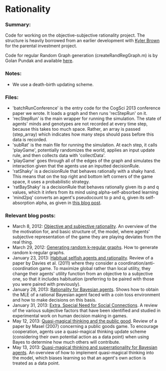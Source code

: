 Rationality
===========

<h3>Summary:</h3>
Code for working on the objective-subjective rationality project. The structure is heavily borrowed from an earlier development with <a href=http://home.uchicago.edu/kjbrown/>Kyler Brown</a> for the parental investment project.

Code for regular Random Graph generation (createRandRegGraph.m) is by Golan Pundak and available <a href=http://www.mathworks.com/matlabcentral/fileexchange/29786-random-regular-generator/content/randRegGraph/createRandRegGraph.m>here</a>.

<h3>Notes:</h3>
<ul>
<li>We use a death-birth updating scheme.</li>
</ul>

<h3>Files:</h3>
<ul>
<li>'batchRunConference' is the entry code for the CogSci 2013 conference paper we wrote. It loads a graph and then runs 'recStepRun' on it.</li>
<li>'recStepRun' is the main wrapper for running the simulation. The state of agents' minds and genotypes are not recorded at every time step, because this takes too much space. Rather, an array is passed (step_array) which indicates how many steps should pass before this data is recorded.</li>
<li>'subRat' is the main file for running the simulation. At each step, it calls 'playGame', potentially randomizes the world, applies an input update rule, and then collects data with 'collectData'.</li>
<li>'playGame' goes through all of the edges of the graph and simulates the interaction given that the agents use an inputted decisionRule.</li>
<li>'ratShaky' is a decisionRule that behaves rationally with a shaky hand. This means that on the top right and bottom left corners of the game space, it uses a probabilistic strategy.</li>
<li>'ratBayShaky' is a decisionRule that behaves rationally given its p and q values, which it infers from its mind using alpha-self-absorbed learning</li>
<li>'mind2pq' converts an agent's pseudocount to p and q, given its self-absorption alpha, as given in <a href=http://egtheory.wordpress.com/2013/05/13/quasi-magical-thinking-and-superrational-bayesian/>this blog post</a>.</li>
</ul>

<h3>Relevant blog posts:</h3>
<ul>
<li>March 8, 2012: <a href=http://egtheory.wordpress.com/2012/03/08/objective-subjective/>Objective and subjective rationality</a>. An overview of the the motivation for, and basic structure of, the model, where agents' subjective representation of the game they are playing deviates from the real thing.</li>
<li>March 29, 2012: <a href=http://egtheory.wordpress.com/2012/03/29/random-regular-graphs/>Generating random k-regular graphs</a>. How to generate random k-regular graphs.</li>
<li>January 23, 2013: <a href=http://egtheory.wordpress.com/2013/01/23/habitual-rationality/>Habitual selfish agents and rationality</a>. Review of a paper by Davies et al. (2011) where they consider a coordination/anti-coordination game. To maximize global rather than local utility, they change their agents' utility function from an objective to a subjective one, so that it includes habituation (preferring to be paired with those you were paired with previously).</li>
<li>January 28, 2013: <a href=http://egtheory.wordpress.com/2013/01/28/subjective-bayes/>Rationality for Bayesian agents</a>. Shows how to obtain the MLE of a rational Bayesian agent faced with a coin toss environment and how to make decisions on this basis.</li>
<li>January 31, 2013: <a href=http://egtheory.wordpress.com/2013/01/31/need-for-social/>Extra, Special Need for Social Connections</a>. A review of the various subjective factors that have been identified and studied in experimental work on human decision making in games.</li>
<li>May 12, 2013: <a href=http://egtheory.wordpress.com/2013/05/12/quasi-magical-thinking-and-the-public-good/>Quasi-magical thinking and the public good</a>. Review of a paper by Masel (2007) concerning a public goods game. To encourage cooperation, agents use a quasi-magical thinking update scheme (considering their own potential action as a data point) when using Bayes to determine how much others will contribute.</li>
<li>May 13, 2013: <a href=http://egtheory.wordpress.com/2013/05/13/quasi-magical-thinking-and-superrational-bayesian/>Quasi-magical thinking and superrationality for Bayesian agents</a>. An overview of how to implement quasi-magical thinking into the model, which biases learning so that an agent's own action is treated as a data point.</li>
</ul>
